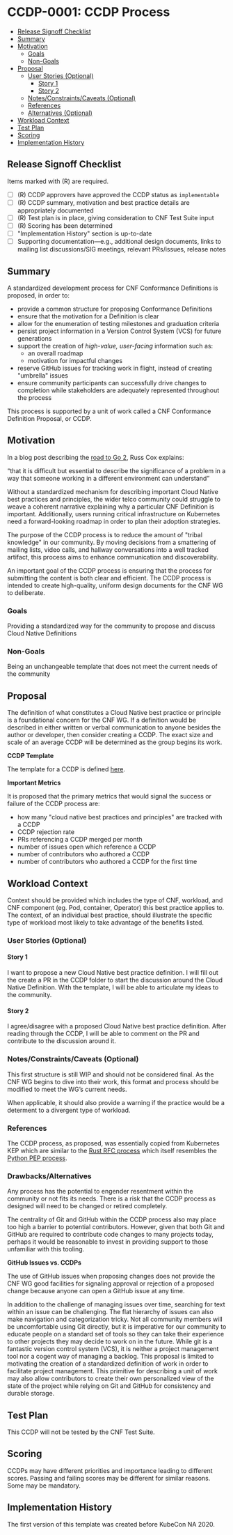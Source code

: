 # **CCDP-0001: CCDP Process**

- [Release Signoff Checklist](#release-signoff-checklist)
- [Summary](#summary)
- [Motivation](#motivation)
  - [Goals](#goals)
  - [Non-Goals](#non-goals)
- [Proposal](#proposal)
  - [User Stories (Optional)](#user-stories-optional)
    - [Story 1](#story-1)
    - [Story 2](#story-2)
  - [Notes/Constraints/Caveats (Optional)](#notesconstraintscaveats-optional)
  - [References](#references)
  - [Alternatives (Optional)](#drawbacksalternatives)
- [Workload Context](#workload-context)
- [Test Plan](#test-plan)
- [Scoring](#scoring)
- [Implementation History](#implementation-history)

## **Release Signoff Checklist**

Items marked with (R) are required.

- [ ] (R) CCDP approvers have approved the CCDP status as `implementable`
- [ ] (R) CCDP summary, motivation and best practice details are appropriately documented
- [ ] (R) Test plan is in place, giving consideration to CNF Test Suite input
- [ ] (R) Scoring has been determined
- [ ]   "Implementation History" section is up-to-date
- [ ]    Supporting documentation—e.g., additional design documents, links to mailing list discussions/SIG meetings, relevant PRs/issues, release notes

## **Summary**

A standardized development process for CNF Conformance Definitions is proposed, in order to:



*   provide a common structure for proposing Conformance Definitions
*   ensure that the motivation for a Definition is clear
*   allow for the enumeration of testing milestones and graduation criteria
*   persist project information in a Version Control System (VCS) for future generations
*   support the creation of _high-value, user-facing_ information such as:
    *   an overall roadmap
    *   motivation for impactful changes
*   reserve GitHub issues for tracking work in flight, instead of creating "umbrella" issues
*   ensure community participants can successfully drive changes to completion while stakeholders are adequately represented throughout the process

This process is supported by a unit of work called a CNF Conformance Definition Proposal, or CCDP.

## **Motivation**

In a blog post describing the [road to Go 2](https://blog.golang.org/toward-go2), Russ Cox explains:

“that it is difficult but essential to describe the significance of a problem in a way that someone working in a different environment can understand”

Without a standardized mechanism for describing important Cloud Native best practices and principles, the wider telco community could struggle to weave a coherent narrative explaining why a particular CNF Definition is important. Additionally, users running critical infrastructure on Kubernetes need a forward-looking roadmap in order to plan their adoption strategies.

The purpose of the CCDP process is to reduce the amount of "tribal knowledge" in our community. By moving decisions from a smattering of mailing lists, video calls, and hallway conversations into a well tracked artifact, this process aims to enhance communication and discoverability.

An important goal of the CCDP process is ensuring that the process for submitting the content is both clear and efficient. The CCDP process is intended to create high-quality, uniform design documents for the CNF WG to deliberate.

### **Goals**

Providing a standardized way for the community to propose and discuss Cloud Native Definitions

### **Non-Goals**

Being an unchangeable template that does not meet the current needs of the community

## **Proposal**

The definition of what constitutes a Cloud Native best practice or principle is a foundational concern for the CNF WG. If a definition would be described in either written or verbal communication to anyone besides the author or developer, then consider creating a CCDP. The exact size and scale of an average CCDP will be determined as the group begins its work.

**CCDP Template**

The template for a CCDP is defined [here](https://github.com/cncf/cnf-wg/blob/requirements-to-best-practices/ccdps/NNNN-ccdp-template.md).

 **Important Metrics**

It is proposed that the primary metrics that would signal the success or failure of the CCDP process are:

*   how many "cloud native best practices and principles" are tracked with a CCDP
*   CCDP rejection rate
*   PRs referencing a CCDP merged per month
*   number of issues open which reference a CCDP
*   number of contributors who authored a CCDP
*   number of contributors who authored a CCDP for the first time

## **Workload Context**

Context should be provided which includes the type of CNF, workload, and CNF component (eg. Pod, container, Operator) this best practice applies to. The context, of an individual best practice, should illustrate the specific type of workload most likely to take advantage of the benefits listed. 

### **User Stories (Optional)**
#### **Story 1**
I want to propose a new Cloud Native best practice definition. I will fill out the create a PR in the CCDP folder to start the discussion around the Cloud Native Definition. With the template, I will be able to articulate my ideas to the community.

#### **Story 2**
I agree/disagree with a proposed Cloud Native best practice definition. After reading through the CCDP, I will be able to comment on the PR and contribute to the discussion around it.

### **Notes/Constraints/Caveats (Optional)**

This first structure is still WIP and should not be considered final. As the CNF WG begins to dive into their work, this format and process should be modified to meet the WG’s current needs.

When applicable, it should also provide a warning if the practice would be a determent to a divergent type of workload.

### **References**

The CCDP process, as proposed, was essentially copied from Kubernetes KEP which are similar to the [Rust RFC process](https://github.com/rust-lang/rfcs) which itself resembles the [Python PEP process](https://www.python.org/dev/peps/pep-0001/).

### **Drawbacks/Alternatives**

Any process has the potential to engender resentment within the community or not fits its needs. There is a risk that the CCDP process as designed will need to be changed or retired completely.

The centrality of Git and GitHub within the CCDP process also may place too high a barrier to potential contributors. However, given that both Git and GitHub are required to contribute code changes to many projects today, perhaps it would be reasonable to invest in providing support to those unfamiliar with this tooling.


**GitHub Issues vs. CCDPs**

The use of GitHub issues when proposing changes does not provide the CNF WG good facilities for signaling approval or rejection of a proposed change because anyone can open a GitHub issue at any time. 

In addition to the challenge of managing issues over time, searching for text within an issue can be challenging. The flat hierarchy of issues can also make navigation and categorization tricky. Not all community members will be uncomfortable using Git directly, but it is imperative for our community to educate people on a standard set of tools so they can take their experience to other projects they may decide to work on in the future. While git is a fantastic version control system (VCS), it is neither a project management tool nor a cogent way of managing a backlog. This proposal is limited to motivating the creation of a standardized definition of work in order to facilitate project management. This primitive for describing a unit of work may also allow contributors to create their own personalized view of the state of the project while relying on Git and GitHub for consistency and durable storage.


## **Test Plan**

This CCDP will not be tested by the CNF Test Suite.


## **Scoring**
CCDPs may have different priorities and importance leading to different scores. Passing and failing scores may be different for similar reasons. Some may be mandatory.


## **Implementation History**

The first version of this template was created before KubeCon NA 2020.
